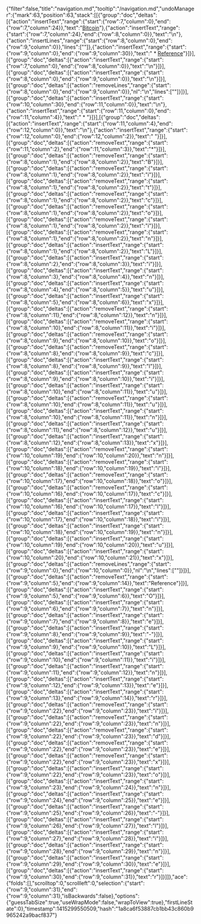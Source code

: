 {"filter":false,"title":"navigation.md","tooltip":"/navigation.md","undoManager":{"mark":63,"position":63,"stack":[[{"group":"doc","deltas":[{"action":"insertText","range":{"start":{"row":7,"column":0},"end":{"row":7,"column":24}},"text":"[Bitcoin](coin/index.md)"},{"action":"insertText","range":{"start":{"row":7,"column":24},"end":{"row":8,"column":0}},"text":"\n"},{"action":"insertLines","range":{"start":{"row":8,"column":0},"end":{"row":9,"column":0}},"lines":[""]},{"action":"insertText","range":{"start":{"row":9,"column":0},"end":{"row":9,"column":30}},"text":"  * [Reference](coin/index.md)"}]}],[{"group":"doc","deltas":[{"action":"insertText","range":{"start":{"row":7,"column":0},"end":{"row":8,"column":0}},"text":"\n"}]}],[{"group":"doc","deltas":[{"action":"insertText","range":{"start":{"row":8,"column":0},"end":{"row":9,"column":0}},"text":"\n"}]}],[{"group":"doc","deltas":[{"action":"removeLines","range":{"start":{"row":8,"column":0},"end":{"row":9,"column":0}},"nl":"\n","lines":[""]}]}],[{"group":"doc","deltas":[{"action":"insertText","range":{"start":{"row":10,"column":30},"end":{"row":11,"column":0}},"text":"\n"},{"action":"insertText","range":{"start":{"row":11,"column":0},"end":{"row":11,"column":4}},"text":"  * "}]}],[{"group":"doc","deltas":[{"action":"insertText","range":{"start":{"row":11,"column":4},"end":{"row":12,"column":0}},"text":"\n"},{"action":"insertText","range":{"start":{"row":12,"column":0},"end":{"row":12,"column":2}},"text":"  "}]}],[{"group":"doc","deltas":[{"action":"removeText","range":{"start":{"row":11,"column":2},"end":{"row":11,"column":3}},"text":"*"}]}],[{"group":"doc","deltas":[{"action":"removeText","range":{"start":{"row":8,"column":1},"end":{"row":8,"column":2}},"text":"B"}]}],[{"group":"doc","deltas":[{"action":"removeText","range":{"start":{"row":8,"column":1},"end":{"row":8,"column":2}},"text":"i"}]}],[{"group":"doc","deltas":[{"action":"removeText","range":{"start":{"row":8,"column":1},"end":{"row":8,"column":2}},"text":"t"}]}],[{"group":"doc","deltas":[{"action":"removeText","range":{"start":{"row":8,"column":1},"end":{"row":8,"column":2}},"text":"c"}]}],[{"group":"doc","deltas":[{"action":"removeText","range":{"start":{"row":8,"column":1},"end":{"row":8,"column":2}},"text":"o"}]}],[{"group":"doc","deltas":[{"action":"removeText","range":{"start":{"row":8,"column":1},"end":{"row":8,"column":2}},"text":"i"}]}],[{"group":"doc","deltas":[{"action":"removeText","range":{"start":{"row":8,"column":1},"end":{"row":8,"column":2}},"text":"n"}]}],[{"group":"doc","deltas":[{"action":"insertText","range":{"start":{"row":8,"column":1},"end":{"row":8,"column":2}},"text":"L"}]}],[{"group":"doc","deltas":[{"action":"insertText","range":{"start":{"row":8,"column":2},"end":{"row":8,"column":3}},"text":"i"}]}],[{"group":"doc","deltas":[{"action":"insertText","range":{"start":{"row":8,"column":3},"end":{"row":8,"column":4}},"text":"n"}]}],[{"group":"doc","deltas":[{"action":"insertText","range":{"start":{"row":8,"column":4},"end":{"row":8,"column":5}},"text":"u"}]}],[{"group":"doc","deltas":[{"action":"insertText","range":{"start":{"row":8,"column":5},"end":{"row":8,"column":6}},"text":"x"}]}],[{"group":"doc","deltas":[{"action":"removeText","range":{"start":{"row":8,"column":11},"end":{"row":8,"column":12}},"text":"n"}]}],[{"group":"doc","deltas":[{"action":"removeText","range":{"start":{"row":8,"column":10},"end":{"row":8,"column":11}},"text":"i"}]}],[{"group":"doc","deltas":[{"action":"removeText","range":{"start":{"row":8,"column":9},"end":{"row":8,"column":10}},"text":"o"}]}],[{"group":"doc","deltas":[{"action":"removeText","range":{"start":{"row":8,"column":8},"end":{"row":8,"column":9}},"text":"c"}]}],[{"group":"doc","deltas":[{"action":"insertText","range":{"start":{"row":8,"column":8},"end":{"row":8,"column":9}},"text":"l"}]}],[{"group":"doc","deltas":[{"action":"insertText","range":{"start":{"row":8,"column":9},"end":{"row":8,"column":10}},"text":"i"}]}],[{"group":"doc","deltas":[{"action":"insertText","range":{"start":{"row":8,"column":10},"end":{"row":8,"column":11}},"text":"u"}]}],[{"group":"doc","deltas":[{"action":"removeText","range":{"start":{"row":8,"column":10},"end":{"row":8,"column":11}},"text":"u"}]}],[{"group":"doc","deltas":[{"action":"insertText","range":{"start":{"row":8,"column":10},"end":{"row":8,"column":11}},"text":"n"}]}],[{"group":"doc","deltas":[{"action":"insertText","range":{"start":{"row":8,"column":11},"end":{"row":8,"column":12}},"text":"u"}]}],[{"group":"doc","deltas":[{"action":"insertText","range":{"start":{"row":8,"column":12},"end":{"row":8,"column":13}},"text":"x"}]}],[{"group":"doc","deltas":[{"action":"removeText","range":{"start":{"row":10,"column":19},"end":{"row":10,"column":20}},"text":"n"}]}],[{"group":"doc","deltas":[{"action":"removeText","range":{"start":{"row":10,"column":18},"end":{"row":10,"column":19}},"text":"i"}]}],[{"group":"doc","deltas":[{"action":"removeText","range":{"start":{"row":10,"column":17},"end":{"row":10,"column":18}},"text":"o"}]}],[{"group":"doc","deltas":[{"action":"removeText","range":{"start":{"row":10,"column":16},"end":{"row":10,"column":17}},"text":"c"}]}],[{"group":"doc","deltas":[{"action":"insertText","range":{"start":{"row":10,"column":16},"end":{"row":10,"column":17}},"text":"l"}]}],[{"group":"doc","deltas":[{"action":"insertText","range":{"start":{"row":10,"column":17},"end":{"row":10,"column":18}},"text":"i"}]}],[{"group":"doc","deltas":[{"action":"insertText","range":{"start":{"row":10,"column":18},"end":{"row":10,"column":19}},"text":"n"}]}],[{"group":"doc","deltas":[{"action":"insertText","range":{"start":{"row":10,"column":19},"end":{"row":10,"column":20}},"text":"u"}]}],[{"group":"doc","deltas":[{"action":"insertText","range":{"start":{"row":10,"column":20},"end":{"row":10,"column":21}},"text":"x"}]}],[{"group":"doc","deltas":[{"action":"removeLines","range":{"start":{"row":9,"column":0},"end":{"row":10,"column":0}},"nl":"\n","lines":[""]}]}],[{"group":"doc","deltas":[{"action":"removeText","range":{"start":{"row":9,"column":5},"end":{"row":9,"column":14}},"text":"Reference"}]}],[{"group":"doc","deltas":[{"action":"insertText","range":{"start":{"row":9,"column":5},"end":{"row":9,"column":6}},"text":"O"}]}],[{"group":"doc","deltas":[{"action":"insertText","range":{"start":{"row":9,"column":6},"end":{"row":9,"column":7}},"text":"n"}]}],[{"group":"doc","deltas":[{"action":"insertText","range":{"start":{"row":9,"column":7},"end":{"row":9,"column":8}},"text":"e"}]}],[{"group":"doc","deltas":[{"action":"insertText","range":{"start":{"row":9,"column":8},"end":{"row":9,"column":9}},"text":"-"}]}],[{"group":"doc","deltas":[{"action":"insertText","range":{"start":{"row":9,"column":9},"end":{"row":9,"column":10}},"text":"L"}]}],[{"group":"doc","deltas":[{"action":"insertText","range":{"start":{"row":9,"column":10},"end":{"row":9,"column":11}},"text":"i"}]}],[{"group":"doc","deltas":[{"action":"insertText","range":{"start":{"row":9,"column":11},"end":{"row":9,"column":12}},"text":"n"}]}],[{"group":"doc","deltas":[{"action":"insertText","range":{"start":{"row":9,"column":12},"end":{"row":9,"column":13}},"text":"e"}]}],[{"group":"doc","deltas":[{"action":"insertText","range":{"start":{"row":9,"column":13},"end":{"row":9,"column":14}},"text":"r"}]}],[{"group":"doc","deltas":[{"action":"removeText","range":{"start":{"row":9,"column":22},"end":{"row":9,"column":23}},"text":"i"}]}],[{"group":"doc","deltas":[{"action":"removeText","range":{"start":{"row":9,"column":22},"end":{"row":9,"column":23}},"text":"n"}]}],[{"group":"doc","deltas":[{"action":"removeText","range":{"start":{"row":9,"column":22},"end":{"row":9,"column":23}},"text":"d"}]}],[{"group":"doc","deltas":[{"action":"removeText","range":{"start":{"row":9,"column":22},"end":{"row":9,"column":23}},"text":"e"}]}],[{"group":"doc","deltas":[{"action":"removeText","range":{"start":{"row":9,"column":22},"end":{"row":9,"column":23}},"text":"x"}]}],[{"group":"doc","deltas":[{"action":"insertText","range":{"start":{"row":9,"column":22},"end":{"row":9,"column":23}},"text":"o"}]}],[{"group":"doc","deltas":[{"action":"insertText","range":{"start":{"row":9,"column":23},"end":{"row":9,"column":24}},"text":"n"}]}],[{"group":"doc","deltas":[{"action":"insertText","range":{"start":{"row":9,"column":24},"end":{"row":9,"column":25}},"text":"e"}]}],[{"group":"doc","deltas":[{"action":"insertText","range":{"start":{"row":9,"column":25},"end":{"row":9,"column":26}},"text":"-"}]}],[{"group":"doc","deltas":[{"action":"insertText","range":{"start":{"row":9,"column":26},"end":{"row":9,"column":27}},"text":"l"}]}],[{"group":"doc","deltas":[{"action":"insertText","range":{"start":{"row":9,"column":27},"end":{"row":9,"column":28}},"text":"i"}]}],[{"group":"doc","deltas":[{"action":"insertText","range":{"start":{"row":9,"column":28},"end":{"row":9,"column":29}},"text":"n"}]}],[{"group":"doc","deltas":[{"action":"insertText","range":{"start":{"row":9,"column":29},"end":{"row":9,"column":30}},"text":"e"}]}],[{"group":"doc","deltas":[{"action":"insertText","range":{"start":{"row":9,"column":30},"end":{"row":9,"column":31}},"text":"r"}]}]]},"ace":{"folds":[],"scrolltop":0,"scrollleft":0,"selection":{"start":{"row":9,"column":31},"end":{"row":9,"column":31},"isBackwards":false},"options":{"guessTabSize":true,"useWrapMode":false,"wrapToView":true},"firstLineState":0},"timestamp":1415299550509,"hash":"1a8ca6f53887cb1bb43c860b9965242a9bacf837"}
